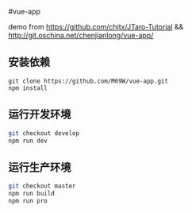 #vue-app 

demo from https://github.com/chjtx/JTaro-Tutorial && http://git.oschina.net/chenjianlong/vue-app/

## 安装依赖

```
git clone https://github.com/M69W/vue-app.git
npm install
```

## 运行开发环境

```bash
git checkout develop
npm run dev
```

## 运行生产环境

```bash
git checkout master
npm run build
npm run pro
```
